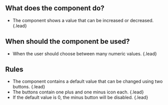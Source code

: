 ## What does the component do?
*   The component shows a value that can be increased or decreased. {.lead}

## When should the component be used?
*   When the user should choose between many numeric values. {.lead}

## Rules
*   The component contains a default value that can be changed using two buttons. {.lead}
*   The buttons contain one plus and one minus icon each. {.lead}
*   If the default value is 0, the minus button will be disabled. {.lead}

